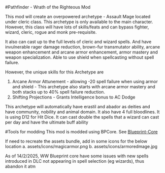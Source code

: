 #Pathfinder - Wrath of the Righteous Mod

This mod will create an overpowered archetype - Assault Mage located under cleric class.
This archetype is only available to the main character.
However, this class will have lots of skills/feats and can bypass fighter, wizard, cleric, rogue and monk pre-requisite.

It also can cast up to the full levels of cleric and wizard spells.
And have invulnerable rager damage reduction, brown-fur transmutator ability, arcane weapon enhancement and arcane armor enhancement, armor mastery and weapon specialization.
Able to use shield when spellcasting without spell failure.

However, the unique skills for this Archetype are
1. Arcane Armor Attunement - allowing -20 spell failure when using armor and shield
						   - This archetype also starts with arcane armor mastery and both stacks up to 40% spell failure reduction.
2. Shifting Projections - Grants Intelligence bonus to AC Dodge


This archetype will automatically have erastil and abador as deities and have community, nobility and animal domain.
It also have 4 full bloodlines.
It is using D12 for Hit Dice.
It can cast double the spells that a wizard can cast per day and have the ultimate buff ability


#Tools for modding
This mod is modded using BPCore.
See <a href="https://wittlewolfie.github.io/WW-Blueprint-Core/articles/intro.html">Blueprint-Core</a>

If need to recreate the assets bundle, add in some icons for the below location
	a. assets/icons/magicarmor.png
	b. assets/icons/armoredmage.jpg

As of 14/2/2025, WW Blueprint core have some issues with new spells introduced in DLC not appearing in spell selection (eg wizards), thus abandon it atm
	
